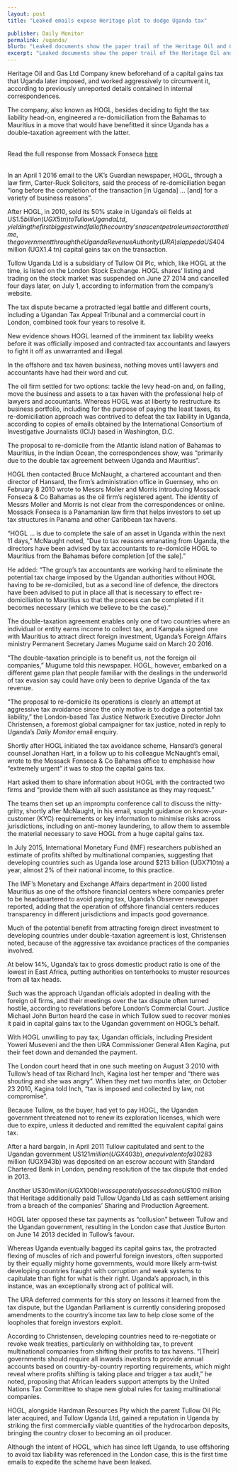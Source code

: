 ```yaml
---
layout: post
title: "Leaked emails expose Heritage plot to dodge Uganda tax"

publisher: Daily Monitor
permalink: /uganda/
blurb: "Leaked documents show the paper trail of the Heritage Oil and Gas Ltd Company’s attempts at avoiding tax payment in Uganda, writes TABU BUTAGIRA."
excerpt: "Leaked documents show the paper trail of the Heritage Oil and Gas Ltd Company’s attempts at avoiding tax payment in Uganda, writes TABU BUTAGIRA."
---
```


Heritage Oil and Gas Ltd Company knew beforehand of a capital gains tax that Uganda later imposed, and worked aggressively to circumvent it, according to previously unreported details contained in internal correspondences.
 
The company, also known as HOGL, besides deciding to fight the tax liability head-on, engineered a re-domiciliation from the Bahamas to Mauritius in a move that would have benefitted it since Uganda has a double-taxation agreement with the latter.

<br/>
<div class="panel panel-default">
  <div class="panel-heading">
  Read the full response from Mossack Fonseca <a href="https://sourceafrica.net/documents/***REMOVED***.html" target="_blank">here</a>
  </div>
</div>
<br/>

In an April 1 2016 email to the UK’s Guardian newspaper, HOGL, through a law firm, Carter-Ruck Solicitors, said the process of re-domiciliation began “long before the completion of the transaction [in Uganda] … [and] for a variety of business reasons”.

After HOGL, in 2010, sold its 50% stake in Uganda’s oil fields at US$1.5 billion (UGX5tn) to Tullow Uganda Ltd, yielding the first biggest windfall of the country’s nascent petroleum sector at the time, the government through the Uganda Revenue Authority (URA) slapped a US$404 million (UGX1.4 tn) capital gains tax on the transaction.
 
Tullow Uganda Ltd is a subsidiary of Tullow Oil Plc, which, like HOGL at the time, is listed on the London Stock Exchange. HOGL shares’ listing and trading on the stock market was suspended on June 27 2014 and cancelled four days later, on July 1, according to information from the company’s website.
  
The tax dispute became a protracted legal battle and different courts, including a Ugandan Tax Appeal Tribunal and a commercial court in London, combined took four years to resolve it.
   
New evidence shows HOGL learned of the imminent tax liability weeks before it was officially imposed and contracted tax accountants and lawyers to fight it off as unwarranted and illegal.
    
In the offshore and tax haven business, nothing moves until lawyers and accountants have had their word and cut.

The oil firm settled for two options: tackle the levy head-on and, on failing, move the business and assets to a tax haven with the professional help of lawyers and accountants. Whereas HOGL was at liberty to restructure its business portfolio, including for the purpose of paying the least taxes, its re-domiciliation approach was contrived to defeat the tax liability in Uganda, according to copies of emails obtained by the International Consortium of Investigative Journalists (ICIJ) based in Washington, D.C.
 
The proposal to re-domicile from the Atlantic island nation of Bahamas to Mauritius, in the Indian Ocean, the correspondences show, was “primarily due to the double tax agreement between Uganda and Mauritius”.
  
HOGL then contacted Bruce McNaught, a chartered accountant and then director of Hansard, the firm’s administration office in Guernsey, who on February 8 2010 wrote to Messrs Moller and Morris introducing Mossack Fonseca & Co Bahamas as the oil firm’s registered agent. The identity of Messrs Moller and Morris is not clear from the correspondences or online.  Mossack Fonseca is a Panamanian law firm that helps investors to set up tax structures in Panama and other Caribbean tax havens.
   
“HOGL … is due to complete the sale of an asset in Uganda within the next 11 days,” McNaught noted, “Due to tax reasons emanating from Uganda, the directors have been advised by tax accountants to re-domicile HOGL to Mauritius from the Bahamas before completion [of the sale].”

He added: “The group’s tax accountants are working hard to eliminate the potential tax charge imposed by the Ugandan authorities without HOGL having to be re-domiciled, but as a second line of defence, the directors have been advised to put in place all that is necessary to effect re-domiciliation to Mauritius so that the process can be completed if it becomes necessary (which we believe to be the case).”
 
The double-taxation agreement enables only one of two countries where an individual or entity earns income to collect tax, and Kampala signed one with Mauritius to attract direct foreign investment, Uganda’s Foreign Affairs ministry Permanent Secretary James Mugume said on March 20 2016.
  
“The double-taxation principle is to benefit us, not the foreign oil companies,” Mugume told this newspaper. HOGL, however, embarked on a different game plan that people familiar with the dealings in the underworld of tax evasion say could have only been to deprive Uganda of the tax revenue.
   
“The proposal to re-domicile its operations is clearly an attempt at aggressive tax avoidance since the only motive is to dodge a potential tax liability,” the London-based Tax Justice Network Executive Director John Christensen, a foremost global campaigner for tax justice, noted in reply to Uganda’s *Daily Monitor* email enquiry.

Shortly after HOGL initiated the tax avoidance scheme, Hansard’s general counsel Jonathan Hart, in a follow up to his colleague McNaught’s email, wrote to the Mossack Fonseca & Co Bahamas office to emphasise how “extremely urgent” it was to stop the capital gains tax.
 
Hart asked them to share information about HOGL with the contracted two firms and “provide them with all such assistance as they may request.”
  
The teams then set up an impromptu conference call to discuss the nitty-gritty, shortly after McNaught, in his email, sought guidance on know-your-customer (KYC) requirements or key information to minimise risks across jurisdictions, including on anti-money laundering, to allow them to assemble the material necessary to save HOGL from a huge capital gains tax.
   
In July 2015, International Monetary Fund (IMF) researchers published an estimate of profits shifted by multinational companies, suggesting that developing countries such as Uganda lose around $213 billion (UGX710tn) a year, almost 2% of their national income, to this practice.
    
The IMF’s Monetary and Exchange Affairs department in 2000 listed Mauritius as one of the offshore financial centers where companies prefer to be headquartered to avoid paying tax, Uganda’s Observer newspaper reported, adding that the operation of offshore financial centers reduces transparency in different jurisdictions and impacts good governance.
     
Much of the potential benefit from attracting foreign direct investment to developing countries under double-taxation agreement is lost, Christensen noted, because of the aggressive tax avoidance practices of the companies involved.

At below 14%, Uganda’s tax to gross domestic product ratio is one of the lowest in East Africa, putting authorities on tenterhooks to muster resources from all tax heads.    
 
Such was the approach Ugandan officials adopted in dealing with the foreign oil firms, and their meetings over the tax dispute often turned hostile, according to revelations before London’s Commercial Court. Justice Michael John Burton heard the case in which Tullow sued to recover monies it paid in capital gains tax to the Ugandan government on HOGL’s behalf.
  
With HOGL unwilling to pay tax, Ugandan officials, including President Yoweri Museveni and the then URA Commissioner General Allen Kagina, put their feet down and demanded the payment.
   
The London court heard that in one such meeting on August 3 2010 with Tullow’s head of tax Richard Inch, Kagina lost her temper and “there was shouting and she was angry”. When they met two months later, on October 23 2010, Kagina told Inch, “tax is imposed and collected by law, not compromise”.

Because Tullow, as the buyer, had yet to pay HOGL, the Ugandan government threatened not to renew its exploration licenses, which were due to expire, unless it deducted and remitted the equivalent capital gains tax.
 
After a hard bargain, in April 2011 Tullow capitulated and sent to the Ugandan government US$121 million (UGX403b), an equivalent of a 30% threshold down payment, antecedent to filing of tax appeals under the country’s laws. The balance of US$283 million (UGX943b) was deposited on an escrow account with Standard Chartered Bank in London, pending resolution of the tax dispute that ended in 2013.
  
Another US$30 million (UGX100b) was separately assessed on a US$100 million that Heritage additionally paid Tullow Uganda Ltd as cash settlement arising from a breach of the companies’ Sharing and Production Agreement.
   
HOGL later opposed these tax payments as “collusion” between Tullow and the Ugandan government, resulting in the London case that Justice Burton on June 14 2013 decided in Tullow’s favour.
    
Whereas Uganda eventually bagged its capital gains tax, the protracted flexing of muscles of rich and powerful foreign investors, often supported by their equally mighty home governments, would more likely arm-twist developing countries fraught with corruption and weak systems to capitulate than fight for what is their right. Uganda’s approach, in this instance, was an exceptionally strong act of political will.

The URA deferred comments for this story on lessons it learned from the tax dispute, but the Ugandan Parliament is currently considering proposed amendments to the country’s income tax law to help close some of the loopholes that foreign investors exploit.

According to Christensen, developing countries need to re-negotiate or revoke weak treaties, particularly on withholding tax, to prevent multinational companies from shifting their profits to tax havens. “[Their] governments should require all inwards investors to provide annual accounts based on country-by-country reporting requirements, which might reveal where profits shifting is taking place and trigger a tax audit,” he noted, proposing that African leaders support attempts by the United Nations Tax Committee to shape new global rules for taxing multinational companies.
 
HOGL, alongside Hardman Resources Pty which the parent Tullow Oil Plc later acquired, and Tullow Uganda Ltd, gained a reputation in Uganda by striking the first commercially viable quantities of the hydrocarbon deposits, bringing the country closer to becoming an oil producer.
  
Although the intent of HOGL, which has since left Uganda, to use offshoring to avoid tax liability was referenced in the London case, this is the first time emails to expedite the scheme have been leaked.

